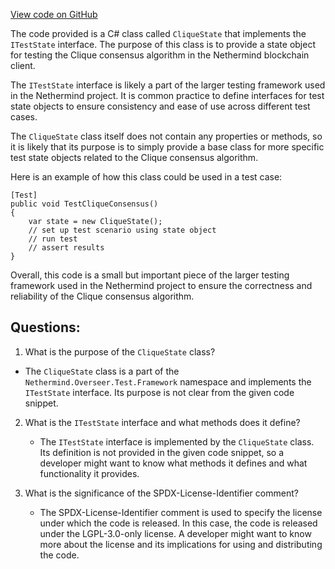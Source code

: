 [View code on GitHub](https://github.com/nethermindeth/nethermind/Nethermind.Overseer.Test/Framework/CliqueState.cs)

The code provided is a C# class called `CliqueState` that implements the `ITestState` interface. The purpose of this class is to provide a state object for testing the Clique consensus algorithm in the Nethermind blockchain client. 

The `ITestState` interface is likely a part of the larger testing framework used in the Nethermind project. It is common practice to define interfaces for test state objects to ensure consistency and ease of use across different test cases. 

The `CliqueState` class itself does not contain any properties or methods, so it is likely that its purpose is to simply provide a base class for more specific test state objects related to the Clique consensus algorithm. 

Here is an example of how this class could be used in a test case:

```
[Test]
public void TestCliqueConsensus()
{
    var state = new CliqueState();
    // set up test scenario using state object
    // run test
    // assert results
}
```

Overall, this code is a small but important piece of the larger testing framework used in the Nethermind project to ensure the correctness and reliability of the Clique consensus algorithm.
## Questions: 
 1. What is the purpose of the `CliqueState` class?
   - The `CliqueState` class is a part of the `Nethermind.Overseer.Test.Framework` namespace and implements the `ITestState` interface. Its purpose is not clear from the given code snippet.

2. What is the `ITestState` interface and what methods does it define?
   - The `ITestState` interface is implemented by the `CliqueState` class. Its definition is not provided in the given code snippet, so a developer might want to know what methods it defines and what functionality it provides.

3. What is the significance of the SPDX-License-Identifier comment?
   - The SPDX-License-Identifier comment is used to specify the license under which the code is released. In this case, the code is released under the LGPL-3.0-only license. A developer might want to know more about the license and its implications for using and distributing the code.